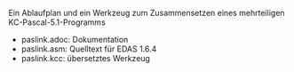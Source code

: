 Ein Ablaufplan und ein Werkzeug zum Zusammensetzen eines mehrteiligen KC-Pascal-5.1-Programms

* paslink.adoc: Dokumentation
* paslink.asm: Quelltext für EDAS 1.6.4
* paslink.kcc: übersetztes Werkzeug
